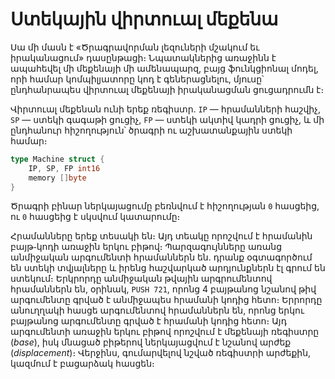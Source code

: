 # Ստեկային վիրտուալ մեքենա

Սա մի մասն է «Ծրագրավորման լեզուների մշակում եւ իրականացում» դասընթացի։
Նպատակներից առաջինն է ապահեվել մի մեքենայի մի ամենապարզ, բայց ֆունկցիոնալ
մոդել, որի համար կոմպիլյատորը կոդ է գեներացնելու, մյուսը՝ ընդհանրապես 
վիրտուալ մեքենայի իրականացման ցուցադրումն է։

Վիրտուալ մեքենան ունի երեք ռեգիստր. `IP` — հրամանների հաշվիչ, `SP` — ստեկի 
գագաթի ցուցիչ, `FP` — ստեկի ակտիվ կադրի ցուցիչ, և մի ընդհանուր հիշողություն՝
ծրագրի ու աշխատանքային ստեկի համար։

```Go
type Machine struct {
    IP, SP, FP int16
    memory []byte
}
```

Ծրագրի բինար ներկայացումը բեռնվում է հիշողության `0` հասցեից, ու `0` հասցեից
է սկսվում կատարումը։

Հրամանները երեք տեսակի են։ Այդ տեակը որոշվում է հրամանին բայթ֊կոդի առաջին
երկու բիթով։ Պարզագույնները առանց անմիջական արգումենտի հրամաններն են. դրանք
օգտագործում են ստեկի տվյալները և իրենց հաշվարկած արդյունքներն էլ գրում են
ստեկում։ Երկրորդը անմիջական թվային արգրումենտով հրամաններն են, օրինակ,
`PUSH 721`, որոնց 4 բայթանոց նշանով թիվ արգումենտը գրված է անմիջապես հրամանի
կոդից հետո։ Երրորդը անուղղակի հասցե արգումենտով հրամաններն են, որոնց երկու
բայթանոց արգումենտը գրված է հրամանի կոդից հետո։ Այդ արգումենտի առաջին երկու 
բիթով որոշվում է մեքենայի ռեգիստրը (_base_), իսկ մնացած բիթերով ներկայացվում
է նշանով արժեք (_displacement_)։ Վերջինս, գումարվելով նշված ռեգիստրի արժեքին, 
կազմում է բացարձակ հասցեն։
